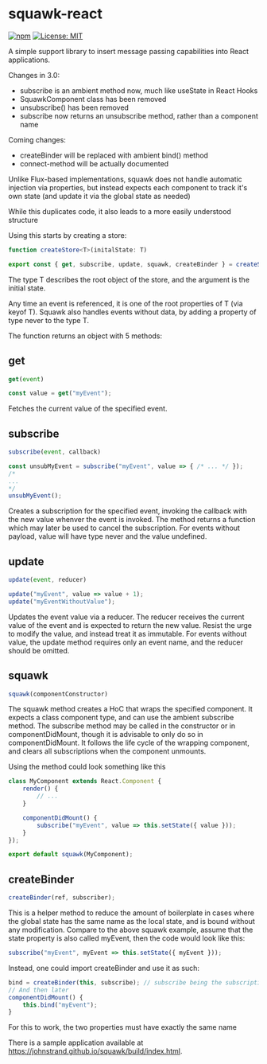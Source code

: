 # squawk-react
[![npm](https://img.shields.io/npm/v/squawk-react.svg)](https://www.npmjs.com/package/squawk-react)
[![License: MIT](https://img.shields.io/badge/License-MIT-yellow.svg)](https://opensource.org/licenses/MIT)

A simple support library to insert message passing capabilities into React applications.

Changes in 3.0:
* subscribe is an ambient method now, much like useState in React Hooks
* SquawkComponent class has been removed
* unsubscribe() has been removed
* subscribe now returns an unsubscribe method, rather than a component name

Coming changes:
* createBinder will be replaced with ambient bind() method
* connect-method will be actually documented

Unlike Flux-based implementations, squawk does not handle automatic injection via properties, but instead expects each component to track it's own state (and update it via the global state as needed)

While this duplicates code, it also leads to a more easily understood structure

Using this starts by creating a store:

```typescript
function createStore<T>(initalState: T)

export const { get, subscribe, update, squawk, createBinder } = createStore<IAppState>({ /* ... */ })
```

The type T describes the root object of the store, and the argument is the initial state. 

Any time an event is referenced, it is one of the root properties of T (via keyof T). Squawk also handles events without data, by adding a property of type never to the type T.

The function returns an object with 5 methods:

## get

```typescript
get(event)

const value = get("myEvent");
```

Fetches the current value of the specified event.

## subscribe

```typescript
subscribe(event, callback)

const unsubMyEvent = subscribe("myEvent", value => { /* ... */ });
/*
...
*/
unsubMyEvent();
```

Creates a subscription for the specified event, invoking the callback with the new value whenver the event is invoked. The method returns a function which may later be used to cancel the subscription. For events without payload, value will have type never and the value undefined.

## update

```typescript
update(event, reducer)

update("myEvent", value => value + 1);
update("myEventWithoutValue");
```

Updates the event value via a reducer. The reducer receives the current value of the event and is expected to return the new value. Resist the urge to modify the value, and instead treat it as immutable. For events without value, the update method requires only an event name, and the reducer should be omitted.

## squawk

```typescript
squawk(componentConstructor)
```

The squawk method creates a HoC that wraps the specified component. It expects a class component type, and can use the ambient subscribe method. The subscribe method may be called in the constructor or in componentDidMount, though it is advisable to only do so in componentDidMount. It follows the life cycle of the wrapping component, and clears all subscriptions when the component unmounts.

Using the method could look something like this
```typescript
class MyComponent extends React.Component {
    render() {
        // ...
    }

    componentDidMount() {
        subscribe("myEvent", value => this.setState({ value }));
    }
});

export default squawk(MyComponent);
```

## createBinder

```typescript
createBinder(ref, subscriber);
```

This is a helper method to reduce the amount of boilerplate in cases where the global state has the same name as the local state, and is bound without any modification. Compare to the above squawk example, assume that the state property is also called myEvent, then the code would look like this:

```typescript
subscribe("myEvent", myEvent => this.setState({ myEvent }));
```

Instead, one could import createBinder and use it as such:
```typescript
bind = createBinder(this, subscribe); // subscribe being the subscription method injected in squawk
// And then later
componentDidMount() {
    this.bind("myEvent");
}
```

For this to work, the two properties must have exactly the same name

There is a sample application available at https://johnstrand.github.io/squawk/build/index.html.